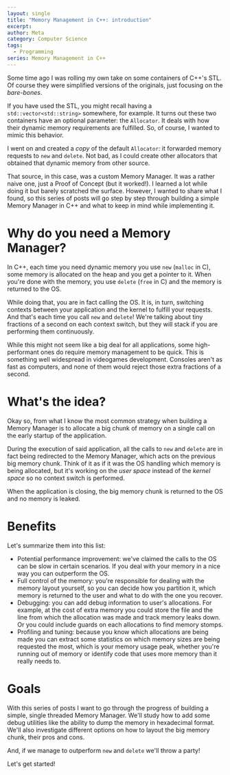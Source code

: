 ```yaml
---
layout: single
title: "Memory Management in C++: introduction"
excerpt:
author: Meta
category: Computer Science
tags:
  - Programming
series: Memory Management in C++
---
```


Some time ago I was rolling my own take on some containers of C++'s STL. Of course they were simplified versions of the originals, just focusing on the _bare-bones_.

If you have used the STL, you might recall having a `std::vector<std::string>` somewhere, for example. It turns out these two containers have an optional parameter: the `Allocator`. It deals with how their dynamic memory requirements are fulfilled. So, of course, I wanted to mimic this behavior.

I went on and created a _copy_ of the default `Allocator`: it forwarded memory requests to `new` and `delete`. Not bad, as I could create other allocators that obtained that dynamic memory from other source.

That source, in this case, was a custom Memory Manager. It was a rather naive one, just a Proof of Concept (but it worked!). I learned a lot while doing it but barely scratched the surface. However, I wanted to share what I found, so this series of posts will go step by step through building a simple Memory Manager in C++ and what to keep in mind while implementing it.

# Why do you need a Memory Manager?

In C++, each time you need dynamic memory you use `new` (`malloc` in C), some memory is allocated on the heap and you get a pointer to it. When you're done with the memory, you use `delete` (`free` in C) and the memory is returned to the OS.

While doing that, you are in fact calling the OS. It is, in turn, switching contexts between your application and the kernel to fulfill your requests. And that's each time you call `new` and `delete`! We're talking about tiny fractions of a second on each context switch, but they will stack if you are performing them continuously.

While this might not seem like a big deal for all applications, some high-performant ones do require memory management to be quick. This is something well widespread in videogames development. Consoles aren't as fast as computers, and none of them would reject those extra fractions of a second.

# What's the idea?

Okay so, from what I know the most common strategy when building a Memory Manager is to allocate a big chunk of memory on a single call on the early startup of the application.

During the execution of said application, all the calls to `new` and `delete` are in fact being redirected to the Memory Manager, which acts on the previous big memory chunk. Think of it as if it was the OS handling which memory is being allocated, but it's working on the _user space_ instead of the _kernel space_ so no context switch is performed.

When the application is closing, the big memory chunk is returned to the OS and no memory is leaked.

# Benefits

Let's summarize them into this list:

  * Potential performance improvement: we've claimed the calls to the OS can be slow in certain scenarios. If you deal with your memory in a nice way you can outperform the OS.
  * Full control of the memory: you're responsible for dealing with the memory layout yourself, so you can decide how you partition it, which memory is returned to the user and what to do with the one you recover.
  * Debugging: you can add debug information to user's allocations. For example, at the cost of extra memory you could store the file and the line from which the allocation was made and track memory leaks down. Or you could include guards on each allocations to find memory stomps.
  * Profiling and tuning: because you know which allocations are being made you can extract some statistics on which memory sizes are being requested the most, which is your memory usage peak, whether you're running out of memory or identify code that uses more memory than it really needs to.

# Goals

With this series of posts I want to go through the progress of building a simple, single threaded Memory Manager. We'll study how to add some debug utilities like the ability to dump the memory in hexadecimal format. We'll also investigate different options on how to layout the big memory chunk, their pros and cons.

And, if we manage to outperform `new` and `delete` we'll throw a party!

Let's get started!